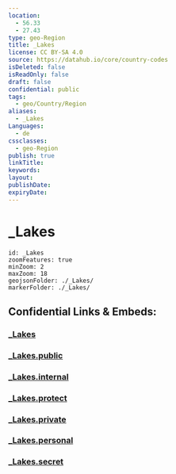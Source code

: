 ```yaml
---
location:
  - 56.33
  - 27.43
type: geo-Region
title: _Lakes
license: CC BY-SA 4.0
source: https://datahub.io/core/country-codes
isDeleted: false
isReadOnly: false
draft: false
confidential: public
tags:
  - geo/Country/Region
aliases:
  - _Lakes
Languages:
  - de
cssclasses:
  - geo-Region
publish: true
linkTitle:
keywords:
layout:
publishDate:
expiryDate:
---
```


# _Lakes

```leaflet
id: _Lakes
zoomFeatures: true 
minZoom: 2 
maxZoom: 18
geojsonFolder: ./_Lakes/
markerFolder: ./_Lakes/
```


## Confidential Links & Embeds: 

### [_Lakes](/_Standards/Earth/Continent/Europe/Europe~North/Latvia/Counties/Rezeknes/_Lakes.md) 

### [_Lakes.public](/_public/Earth/Continent/Europe/Europe~North/Latvia/Counties/Rezeknes/_Lakes.public.md) 

### [_Lakes.internal](/_internal/Earth/Continent/Europe/Europe~North/Latvia/Counties/Rezeknes/_Lakes.internal.md) 

### [_Lakes.protect](/_protect/Earth/Continent/Europe/Europe~North/Latvia/Counties/Rezeknes/_Lakes.protect.md) 

### [_Lakes.private](/_private/Earth/Continent/Europe/Europe~North/Latvia/Counties/Rezeknes/_Lakes.private.md) 

### [_Lakes.personal](/_personal/Earth/Continent/Europe/Europe~North/Latvia/Counties/Rezeknes/_Lakes.personal.md) 

### [_Lakes.secret](/_secret/Earth/Continent/Europe/Europe~North/Latvia/Counties/Rezeknes/_Lakes.secret.md)

